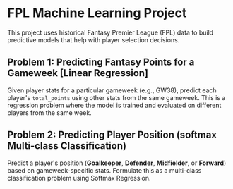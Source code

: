 # FPL Machine Learning Project

This project uses historical Fantasy Premier League (FPL) data to build predictive models that help with player selection decisions.

## Problem 1: Predicting Fantasy Points for a Gameweek [Linear Regression]

Given player stats for a particular gameweek (e.g., GW38), predict each player's `total_points` using other stats from the same gameweek. This is a regression problem where the model is trained and evaluated on different players from the same week.

## Problem 2: Predicting Player Position (softmax Multi-class Classification)

Predict a player's position (**Goalkeeper**, **Defender**, **Midfielder**, or **Forward**) based on gameweek-specific stats. Formulate this as a multi-class classification problem using Softmax Regression.

